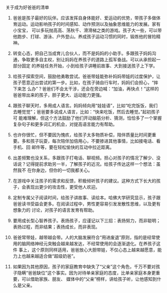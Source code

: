 关于成为好爸爸的清单

1. 爸爸是孩子最好的玩伴。应该发挥自身体能好、爱运动的优势，带孩子多做体育运动。运动影响孩子的时间感知、动作预测以及抽象思维能力的发展。家有小宝宝，
可以多玩抛高高、荡秋千、滑滑梯之类的游戏。孩子大一些，可以带他跑步、打球、游泳、户外登山。养成孩子运动习惯的同时，锻炼他的冒险精神。


2. 转变心态，把自己当成育儿合伙人，而不是妈妈的小助手。多跟孩子妈妈沟通，争取更多自主权，别让妈妈在养孩子的道路上孤军奋战。可以从承担起一部分固定
的养娃任务开始，小到给孩子讲睡前故事、大到接送孩子上下学。


3. 给孩子探索空间，鼓励他勇敢尝试。爸爸带娃能弥补妈妈带娃的过度保护，让孩子愿意迈出尝试的第一步。比如，在孩子骑自行车时，妈妈们会担心，“摔下来怎
么办”？爸爸们不会太干涉，还会在旁边喊：“加油，再快点！”这样的爸爸带出来的孩子，胆子更大、运动能力更强。


4. 跟孩子聊天时，多用成人语言。妈妈倾向用“娃娃语”，比如“吃完饭饭，我们去睡觉觉”；爸爸要多说成人语言，比如：“快来吃饭，然后去睡觉。”起初孩子可
能难理解，但这个方法鼓励了他们开动脑筋分析、猜测，恰恰多了一个掌握复杂句子和更多词汇的机会，对提高语言能力有帮助。


5. 也许你很忙，但不要因为愧疚，给孩子太多物质补偿，陪伴质量比时间更重要。多和孩子玩耍，每次陪伴加倍用心，不要掺进其他事情，比如接电话、看手机、回
邮件等，要在轻松愉快的互动中拉近距离。


6. 出差频繁也没关系，多跟孩子打电话、聊视频。担心对孩子的情况了解少、没话说？记得提前求助另一半，了解孩子的近况。给孩子传达这样一个想法：虽然我不
在你身边，但你的一切我都关心。


7. 在游戏中关注孩子的需求和反馈，积极倾听孩子的建议。这种方式下长大的孩子，会表现出更少的攻击性，更受他人欢迎。


8. 定制专属父子阅读时间，给孩子讲故事、读绘本。哈佛大学研究显示，孩子跟爸爸读书受益会更多。在阅读过程中，男性更容易引发发散性思维，以及更有想象力的
讨论，对孩子的语言发育有帮助。 


9. 要用成长型心智养孩子。表扬孩子，应谨记以下三招：表扬努力，而非聪明；表扬过程，而非结果；表扬成长，而非表现。


10. 爸爸常带娃，越带越会带。人的大脑发展符合“用进废退”原则，指的是经常使用的脑网络神经元突触会越来越发达，不经常使用的会逐渐退化。在养孩子这件
事上，这个原则同样适用，爸爸放心大胆带娃，不仅心态上越来越愿意，能力上也越来越适合做“超级奶爸”。


11. 如果因为其他原因，孩子的家庭教育中缺失了“父亲”这个角色，千万不要对孩子隐瞒“爸爸缺位”这个事实。因为对待单亲家庭的态度，比单亲家庭本身更重要，可以借助家族、朋友、
媒体中的“父亲”榜样，讲给孩子听，让他感知到什么是父亲。